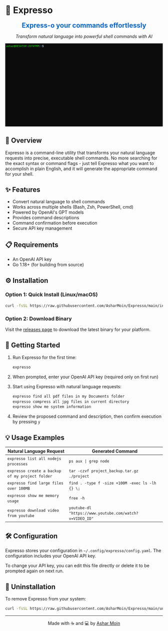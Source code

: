 # 🚀 Expresso

<p align="center">
  <span style="font-size: 1.5em; font-weight: bold; color: #0066cc;">Express-o your commands effortlessly</span>
</p>
<p align="center">
  <em>Transform natural language into powerful shell commands with AI</em>
</p>
<p align="center">

<p align="center">
  <a href="https://raw.githubusercontent.com/AsharMoin/Expresso/main/assets/demo.gif">
    <img src="https://raw.githubusercontent.com/AsharMoin/Expresso/main/assets/demo.gif" alt="Expresso Demo" width="800" />
  </a>
</p>

## 🌟 Overview

Expresso is a command-line utility that transforms your natural language requests into precise, executable shell commands. No more searching for the exact syntax or command flags - just tell Expresso what you want to accomplish in plain English, and it will generate the appropriate command for your shell.

## ✨ Features

- Convert natural language to shell commands
- Works across multiple shells (Bash, Zsh, PowerShell, cmd)
- Powered by OpenAI's GPT models
- Provides command descriptions
- Command confirmation before execution
- Secure API key management

## 📋 Requirements

- An OpenAI API key
- Go 1.18+ (for building from source)

## ⚙️ Installation

### Option 1: Quick Install (Linux/macOS)

```bash
curl -fsSL https://raw.githubusercontent.com/AsharMoin/Expresso/main/install.sh | bash
```

### Option 2: Download Binary

Visit the [releases page](https://github.com/AsharMoin/Expresso/releases) to download the latest binary for your platform.

## 🚀 Getting Started

1. Run Expresso for the first time:
   ```bash
   expresso
   ```

2. When prompted, enter your OpenAI API key (required only on first run)

3. Start using Expresso with natural language requests:
   ```bash
   expresso find all pdf files in my Documents folder
   expresso compress all jpg files in current directory
   expresso show me system information
   ```

4. Review the proposed command and description, then confirm execution by pressing `y`

## 💡 Usage Examples

| Natural Language Request | Generated Command |
|--------------------------|-------------------|
| `expresso list all nodejs processes` | `ps aux \| grep node` |
| `expresso create a backup of my project folder` | `tar -czvf project_backup.tar.gz ./project` |
| `expresso find large files over 100MB` | `find . -type f -size +100M -exec ls -lh {} \;` |
| `expresso show me memory usage` | `free -h` |
| `expresso download video from youtube` | `youtube-dl "https://www.youtube.com/watch?v=VIDEO_ID"` |

## 🛠️ Configuration

Expresso stores your configuration in `~/.config/expresso/config.yaml`. The configuration includes your OpenAI API key.

To change your API key, you can edit this file directly or delete it to be prompted again on next run.

## 🧹 Uninstallation

To remove Expresso from your system:

```bash
curl -fsSL https://raw.githubusercontent.com/AsharMoin/Expresso/main/uninstall.sh | bash
```

---

<p align="center">Made with ☕ and 💻 by <a href="https://github.com/AsharMoin">Ashar Moin</a></p>
